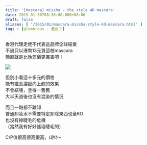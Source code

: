 ```yaml
---
title: '[mascara] missha - the style 4D mascara'
date: 2015-01-30T08:30:00.000+08:00
draft: false
aliases: [ "/2015/01/mascara-missha-style-4d-mascara.html" ]
tags : [glamorous - 畫皮？]
---
```


香港代理走佬不代表這品牌全球結業  
不過只以港幣13元買這枝mascara  
簡直就是比執笠價更厲害吧！  

[![](https://farm9.staticflickr.com/8635/16167520657_fa182117df_z.jpg)](https://farm9.staticflickr.com/8635/16167520657_fa182117df_z.jpg)

但別小看這十多元的價格  
能有纖長濃密向上翹的效果  
不會結塊，塗得一舊舊  
大半天過後也沒有混染的情況  
  
而且一點都不難卸  
普通卸妝水不需要特定卸除東西也全KO  
也沒有掉睫毛的危機  
（當然我有好好護理睫毛的）  
  
C/P值很高很高很高，대박～